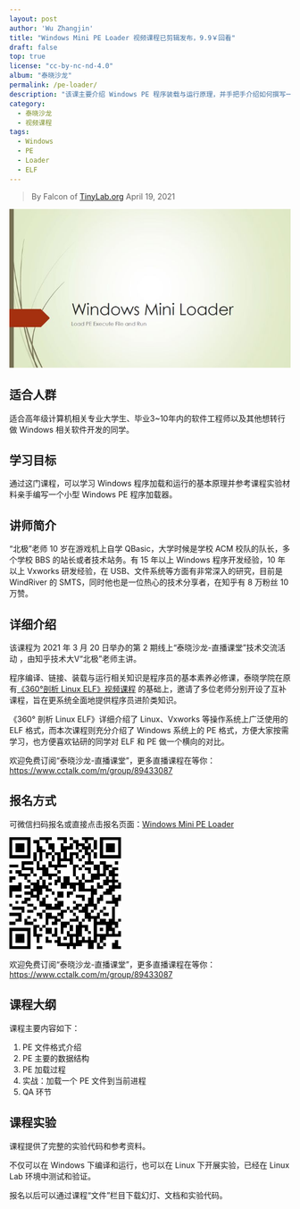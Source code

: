```yaml
---
layout: post
author: 'Wu Zhangjin'
title: "Windows Mini PE Loader 视频课程已剪辑发布，9.9￥回看"
draft: false
top: true
license: "cc-by-nc-nd-4.0"
album: "泰晓沙龙"
permalink: /pe-loader/
description: "该课主要介绍 Windows PE 程序装载与运行原理，并手把手介绍如何撰写一个小型程序装载器，理论与实战并重"
category:
  - 泰晓沙龙
  - 视频课程
tags:
  - Windows
  - PE
  - Loader
  - ELF
---
```


> By Falcon of [TinyLab.org][1]
> April 19, 2021

![PE 课程宣传图](/images/courses/pe-loader.jpg)

## 适合人群

适合高年级计算机相关专业大学生、毕业3~10年内的软件工程师以及其他想转行做 Windows 相关软件开发的同学。

## 学习目标

通过这门课程，可以学习 Windows 程序加载和运行的基本原理并参考课程实验材料亲手编写一个小型 Windows PE 程序加载器。

## 讲师简介

“北极”老师 10 岁在游戏机上自学 QBasic，大学时候是学校 ACM 校队的队长，多个学校 BBS 的站长或者技术站务。有 15 年以上 Windows 程序开发经验，10 年以上 Vxworks 研发经验，在 USB、文件系统等方面有非常深入的研究，目前是 WindRiver 的 SMTS，同时他也是一位热心的技术分享者，在知乎有 8 万粉丝 10 万赞。

## 详细介绍

该课程为 2021 年 3 月 20 日举办的第 2 期线上“泰晓沙龙-直播课堂”技术交流活动 ，由知乎技术大V“北极”老师主讲。

程序编译、链接、装载与运行相关知识是程序员的基本素养必修课，泰晓学院在原有[《360°剖析 Linux ELF》视频课程](https://www.cctalk.com/m/group/88089283) 的基础上，邀请了多位老师分别开设了互补课程，旨在更系统全面地提供程序员进阶类知识。

《360° 剖析 Linux ELF》详细介绍了 Linux、Vxworks 等操作系统上广泛使用的 ELF 格式，而本次课程则充分介绍了 Windows 系统上的 PE 格式，方便大家按需学习，也方便喜欢钻研的同学对 ELF 和 PE 做一个横向的对比。

欢迎免费订阅“泰晓沙龙-直播课堂”，更多直播课程在等你：<https://www.cctalk.com/m/group/89433087>

## 报名方式

可微信扫码报名或直接点击报名页面：[Windows Mini PE Loader](https://www.cctalk.com/m/group/89507527)

![Windows Mini PE Loader](/images/courses/pe-course-qrcode.png)

欢迎免费订阅“泰晓沙龙-直播课堂”，更多直播课程在等你：<https://www.cctalk.com/m/group/89433087>


## 课程大纲

课程主要内容如下：

1. PE 文件格式介绍
2. PE 主要的数据结构
3. PE 加载过程
4. 实战：加载一个 PE 文件到当前进程
5. QA 环节

## 课程实验

课程提供了完整的实验代码和参考资料。

不仅可以在 Windows 下编译和运行，也可以在 Linux 下开展实验，已经在 Linux Lab 环境中测试和验证。

报名以后可以通过课程“文件”栏目下载幻灯、文档和实验代码。

[1]: http://tinylab.org
